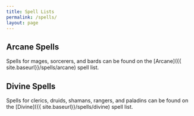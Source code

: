 ```yaml
---
title: Spell Lists
permalink: /spells/
layout: page
---
```

## Arcane Spells

Spells for mages, sorcerers, and bards can be found on the [Arcane]({{ site.baseurl}}/spells/arcane) spell list.

## Divine Spells

Spells for clerics, druids, shamans, rangers, and paladins can be found on the [Divine]({{ site.baseurl}}/spells/divine) spell list.
